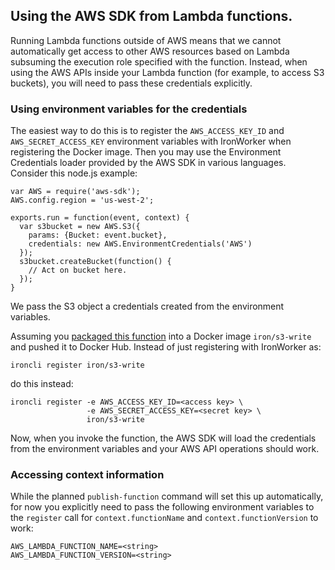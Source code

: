 ## Using the AWS SDK from Lambda functions.

Running Lambda functions outside of AWS means that we cannot automatically get
access to other AWS resources based on Lambda subsuming the execution role
specified with the function. Instead, when using the AWS APIs inside your
Lambda function (for example, to access S3 buckets), you will need to pass
these credentials explicitly.

### Using environment variables for the credentials

The easiest way to do this is to register the `AWS_ACCESS_KEY_ID` and
`AWS_SECRET_ACCESS_KEY` environment variables with IronWorker when registering
the Docker image. Then you may use the Environment Credentials loader provided
by the AWS SDK in various languages. Consider this node.js example:

    var AWS = require('aws-sdk');
    AWS.config.region = 'us-west-2';
    
    exports.run = function(event, context) {
      var s3bucket = new AWS.S3({
        params: {Bucket: event.bucket},
        credentials: new AWS.EnvironmentCredentials('AWS')
      });
      s3bucket.createBucket(function() {
        // Act on bucket here.
      });
    }

We pass the S3 object a credentials created from the environment variables.

Assuming you [packaged this function](./introduction.md) into a Docker image
`iron/s3-write` and pushed it to Docker Hub. Instead of just registering with
IronWorker as:

    ironcli register iron/s3-write

do this instead:

    ironcli register -e AWS_ACCESS_KEY_ID=<access key> \
                     -e AWS_SECRET_ACCESS_KEY=<secret key> \
                     iron/s3-write

Now, when you invoke the function, the AWS SDK will load the credentials from
the environment variables and your AWS API operations should work.

### Accessing context information

While the planned `publish-function` command will set this up automatically,
for now you explicitly need to pass the following environment variables to the
`register` call for `context.functionName` and `context.functionVersion` to
work:

    AWS_LAMBDA_FUNCTION_NAME=<string>
    AWS_LAMBDA_FUNCTION_VERSION=<string>
